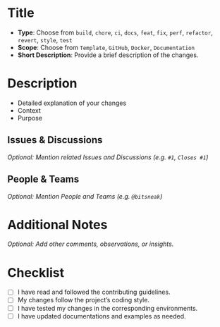 # Title

- **Type**: Choose from `build`, `chore`, `ci`, `docs`, `feat`, `fix`, `perf`, `refactor`, `revert`, `style`, `test`
- **Scope**: Choose from `Template`, `GitHub`, `Docker`, `Documentation`
- **Short Description**: Provide a brief description of the changes.

# Description

- Detailed explanation of your changes
- Context
- Purpose

## Issues & Discussions

*Optional: Mention related Issues and Discussions (e.g. `#1`, `Closes #1`)*

## People & Teams

*Optional: Mention People and Teams (e.g. `@bitsneak`)*

# Additional Notes

*Optional: Add other comments, observations, or insights.*

# Checklist

- [ ] I have read and followed the contributing guidelines.
- [ ] My changes follow the project’s coding style.
- [ ] I have tested my changes in the corresponding environments.
- [ ] I have updated documentations and examples as needed.
